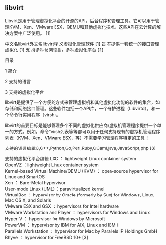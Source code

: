 

## libvirt
Libvirt是用于管理虚拟化平台的开源的API，后台程序和管理工具。它可以用于管理KVM、Xen、VMware ESX，QEMU和其他虚拟化技术。这些API在云计算的解决方案中广泛使用。 [1] 

中文名libvirt外文名libvirt释    义虚拟化管理软件 [1] 旨    在提供一套统一的接口管理虚拟化 [1] 支    持多种访问语言，多种虚拟化平台 [2] 

目录

1 简介

2 支持的语言

3 支持的虚拟化平台

libvirt是提供了一个方便的方式来管理虚拟机和其他虚拟化功能的软件的集合，如存储和网络接口管理。这些软件包括一个API库，一个守护进程（Libvirtd），和一个命令行实用程序（virsh）。

libvirt的首要目标是能够管理多个不同的虚拟化供应商/虚拟机管理程序提供一个单一的方式。例如，命令“virsh列表等等都可以用于任何支持现有的虚拟机管理程序列表（KVM、Xen、VMware ESX，等）不需要学习管理程序特定的工具！

支持的语言编辑C,C++,Python,Go,Perl,Ruby,OCaml,java,JavaScript,php [3] 

支持的虚拟化平台编辑
LXC ： lightweight Linux container system  
OpenVZ ：lightweight Linux container system  
Kernel-based Virtual Machine/QEMU (KVM) ： open-source hypervisor for Linux and SmartOS  
Xen ： Bare-Metal hypervisor  
User-mode Linux (UML) ：paravirtualized kernel  
VirtualBox ： hypervisor by Oracle (formerly by Sun) for Windows, Linux, Mac OS X, and Solaris  
VMware ESX and GSX ： hypervisors for Intel hardware  
VMware Workstation and Player ： hypervisors for Windows and Linux  
Hyper-V ： hypervisor for Windows by Microsoft  
PowerVM ： hypervisor by IBM for AIX, Linux and IBM i  
Parallels Workstation ： hypervisor for Mac by Parallels IP Holdings GmbH  
Bhyve ： hypervisor for FreeBSD 10+ [3]  
